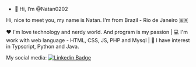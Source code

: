 - 👋 Hi, I’m @Natan0202


Hi, nice to meet you, my name is Natan. I'm from Brazil - Rio de Janeiro 🇧🇷

❤️ I'm love technology and nerdy world. And program is my passion | 💻 I'm work with web language - HTML, CSS, JS, PHP and Mysql | 👀 I have interest in 
Typscript, Python and Java.

My social media:
[![Linkedin Badge](https://img.shields.io/badge/-Natan%20Menezes-6633cc?style=flat-square&logo=Linkedin&logoColor=white&link=https://www.linkedin.com/in/natan-siqueira-319b55164//)](https://www.linkedin.com/in/natan-siqueira-319b55164/) 




